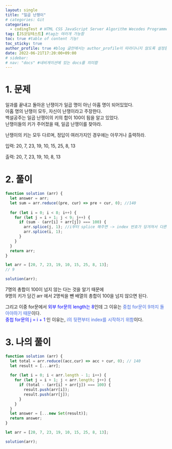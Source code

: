 ```yaml
---
layout: single
title: "일곱 난쟁이"
# categories: Git
categories:
  - codingTest # HTML CSS JavaScript Server Algorithm Wecodes Programmers CS Github Blog
tag: [JS코딩테스트] #tag는 여러개 가능함
toc: true #table of content 기능!
toc_sticky: true
author_profile: true #blog 글안에서는 author_profile이 따라다니지 않도록 설정함
date: 2022-06-21T17:20:00+09:00
# sidebar:
# nav: "docs" #네비게이션에 있는 docs를 의미함
---
```

# 1. 문제
일과를 끝내고 돌아온 난쟁이가 일곱 명이 아닌 아홉 명이 되어있었다.  
아홉 명의 난쟁이 모두, 자신이 난쟁이라고 주장한다.  
백설공주는 일곱 난쟁이의 키의 합이 100이 됨을 알고 있었다.  
난쟁이들의 키가 주어졌을 때, 일곱 난쟁이를 찾아라.  

난쟁이의 키는 모두 다르며, 정답이 여러가지인 경우에는 아무거나 출력하라.  

입력: 20, 7, 23, 19, 10, 15, 25, 8, 13  

출력: 20, 7, 23, 19, 10, 8, 13

# 2. 풀이
```js
function solution (arr) {
  let answer = arr;
  let sum = arr.reduce((pre, cur) => pre + cur, 0); //140
  
  for (let i = 0; i < 8; i++) {
    for (let j = i + 1; j < 9; j++) {
      if (sum - (arr[i] + arr[j]) === 100) {
        arr.splice(j, 1); //i부터 splice 해주면 -> index 번호가 당겨져서 다른 것이 지워져 버린다.
        arr.splice(i, 1);
      }
    }
  }
  return arr;
}

let arr = [20, 7, 23, 19, 10, 15, 25, 8, 13];
// 9

solution(arr);
```

7명의 총합이 100이 넘지 않는 다는 것을 알기 때문에  
9명의 키가 담긴 arr 에서 2명씩을 뺀 배열의 총합이 100을 넘지 않으면 된다.  

그리고 이중 for문에서 <span style="color:blue">외부 for문의 length는 8</span>인데 그 이유는 <span style="color:royalblue">중첩 for문이 9까지 돌아야하기 때문</span>이다.  
<span style="color:blue">중첩 for문의 j = i + 1</span> 인 이유는, <span style="color:royalblue">i의 뒷편부터 index를 시작하기 위함</span>이다.  

# 3. 나의 풀이
```js
function solution (arr) {
  let total = arr.reduce((acc,cur) => acc + cur, 0); // 140
  let result = [...arr];
  
  for (let i = 0; i < arr.length - 1; i++) {
    for (let j = i + 1; j < arr.length; j++) {
      if (total - (arr[i] + arr[j]) === 100) {
        result.push(arr[i]);
        result.push(arr[j]);
      }
    }
  }
  let answer = [...new Set(result)];
  return answer;
}

let arr = [20, 7, 23, 19, 10, 15, 25, 8, 13];

solution(arr);
```

<!-- <span style="color:royalblue"> -->

<!-- 메소드 위에 변수 선언, 메소드 안에 메소드, 메소드 끝나고 리턴 -->

<!-- ### 2. Link 넣기

```

유형 1: (설명어를 입력) : [gunhee's coding blog](https://gunhee-jeong.github.io/)
유형 2: (URL 자동연결) : <https://gunhee-jeong.github.io/>
유형 3: (동일 파일 내 '문단으로 이동') : [1. Header로 이동](###-1-header)

```

유형 1: (설명어를 입력) : [gunhee's coding blog](https://gunhee-jeong.github.io/)
유형 2: (URL 자동연결) : <https://gunhee-jeong.github.io/>
유형 3: (동일 파일 내 '문단으로 이동') : [1. Header로 이동](#1-header)
유형 3의 방법

1. 특수문자를 제거
2. 스페이스는 -로 바꾸고
3. 대문자는 소문자로!
   그래서 ### 1. Header -> #1-header

## Link: [google][https://www.google.com/]

### 3. 수평선

```

---

```

---

### 4. 라인 바꾸기

```

스페이스바를 2번 눌러주면 다음칸으로
이동할 수 있어요!

```

---

스페이스바를 2번 눌러주면
다음칸으로 이동할 수 있어요!

### 5. list 만들기

```

1. 1번
2. 2번
3. 3번

- 순서없는 list
  - 순서없는 list
    - 순서없는 list

```

1. 1번
2. 2번
3. 3번

- 순서없는 list
  - 순서없는 list
    - 순서없는 list

---

### 6. font 관련

```

**진하게** -> 볼드
_기울여서_ -> 이탤릭체
~~취소선~~ -> 취소선

<ul>밑줄넣기</ul> -> 밑줄
<span style="color:red">빨간 글씨</span> -> 글자색
이것이 `인라인` 입니다 -> 인라인 코드
```

**진하게** -> 볼드
_기울여서_ -> 이탤릭체
~~취소선~~ -> 취소선
<u>밑줄넣기</u> -> 밑줄
<span style="color:red">빨간 글씨</span>
이것이 `인라인` 입니다 -> 인라인 코드

---

### 7. 인용구문

```
> coding
>
> > JavaScript
> >
> > > 내가 프짱!
```

> coding
>
> > JavaScript
> >
> > > 내가 프짱!

---

### 8. 이미지 삽입

```
유형1: ('사이즈를 조절' -> HTML 태그 사용) : <img src="https://gunhee-jeong.github.io/assets/images/blogLogo.png" width="300" height="200">
유형2: (이미지 삽입 후 -> 링크 걸기)
[![이미지](https://gunhee-jeong.github.io/assets/images/blogLogo/blogLogo.png)](https://gunhee-jeong.github.io/)
```

유형1: ('사이즈를 조절' -> HTML 태그 사용) : <img src="https://gunhee-jeong.github.io/assets/images/blogLogo.png" width="300" height="200">
유형2: (이미지 삽입 후 -> 링크 걸기)
[![이미지](https://gunhee-jeong.github.io/assets/images/blogLogo.png)](https://gunhee-jeong.github.io/)

### 9. 표 만들기

```
||국어|영어|
| :--- | ---: | :--: |
|건희 | 100점 | 100점
|철수 | 100점 | 100점
```

|      |  국어 | 영어  |
| :--- | ----: | :---: |
| 건희 | 100점 | 100점 |
| 철수 | 100점 | 100점 |

> - header를 넣고 싶은 경우 ---을 사용하고 :을 이용하여 정렬에 사용함!

### 10. 토글 만들기

```
<details>
<summary>여기를 누르세요</summary>
<div markdown="1">
숨겨진 내용
</div>
</details>
```

<details>
<summary>여기를 누르세요</summary>
<div markdown="1">
숨겨진 내용
</div>
</details> -->
